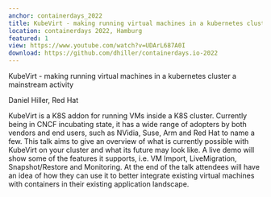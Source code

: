 ```yaml
---
anchor: containerdays_2022
title: KubeVirt - making running virtual machines in a kubernetes cluster a mainstream activity
location: containerdays 2022, Hamburg
featured: 1
view: https://www.youtube.com/watch?v=UDArL687A0I
download: https://github.com/dhiller/containerdays.io-2022
---
```



KubeVirt - making running virtual machines in a kubernetes cluster a mainstream activity

Daniel Hiller, Red Hat

KubeVirt is a K8S addon for running VMs inside a K8S cluster. Currently being in CNCF incubating state, it has a wide range of adopters by both vendors and end users, such as NVidia, Suse, Arm and Red Hat to name a few. This talk aims to give an overview of what is currently possible with KubeVirt on your cluster and what its future may look like. A live demo will show some of the features it supports, i.e. VM Import, LiveMigration, Snapshot/Restore and Monitoring. At the end of the talk attendees will have an idea of how they can use it to better integrate existing virtual machines with containers in their existing application landscape.
